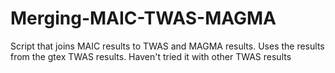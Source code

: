 # Merging-MAIC-TWAS-MAGMA
Script that joins MAIC results to TWAS and MAGMA results. Uses the results from the gtex TWAS results. Haven't tried it with other TWAS results
